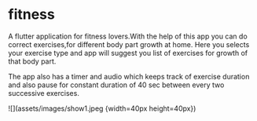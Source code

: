 # fitness

A flutter application for fitness lovers.With the help of this app you can do correct exercises,for different body part growth at home.
Here you selects your exercise type and app will suggest you list of exercises for growth of that body part.


The app also has a timer and audio which keeps track of exercise duration and also pause for constant duration of 40 sec between every two successive exercises.

![](assets/images/show1.jpeg {width=40px height=40px})
